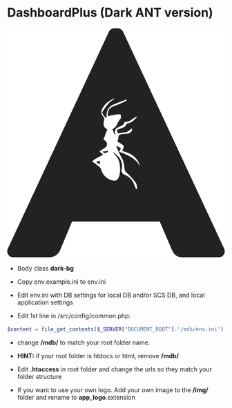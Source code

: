 # DashboardPlus (Dark ANT version)
![alt text](img/app_logo_dark.png)

- Body class **dark-bg**

- Copy env.example.ini to env.ini
- Edit env.ini with DB settings for local DB and/or SCS DB, and local application settings
- Edit 1st line in /src/config/common.php:
 ```php
 $content = file_get_contents($_SERVER["DOCUMENT_ROOT"].'/mdb/env.ini')
 ```
- change **/mdb/** to match your root folder name.
- **HINT:** if your root folder is htdocs or html, remove **/mdb/**

- Edit **.htaccess** in root folder and change the urls so they match your folder structure
- If you want to use your own logo. Add your own image to the **/img/** folder and rename to **app_logo**.extension 


